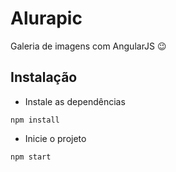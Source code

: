 # Alurapic
Galeria de imagens com AngularJS :wink:

## Instalação
- Instale as dependências

```npm install```

- Inicie o projeto

```npm start```
